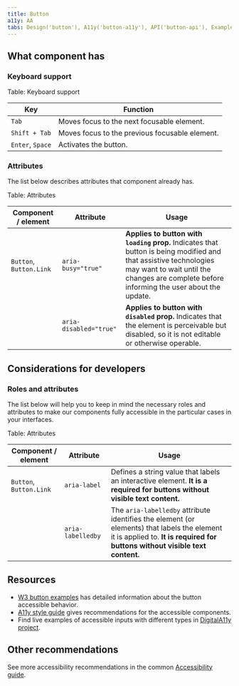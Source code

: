 ```yaml
---
title: Button
a11y: AA
tabs: Design('button'), A11y('button-a11y'), API('button-api'), Example('button-code'), Changelog('button-changelog')
---
```


## What component has

### Keyboard support

Table: Keyboard support

| Key              | Function                                       |
| ---------------- | ---------------------------------------------- |
| `Tab`            | Moves focus to the next focusable element.     |
| `Shift + Tab`    | Moves focus to the previous focusable element. |
| `Enter`, `Space` | Activates the button.                          |

### Attributes

The list below describes attributes that component already has.

Table: Attributes

| Component / element     | Attribute              | Usage                                                                                                                                                                                                          |
| ----------------------- | ---------------------- | -------------------------------------------------------------------------------------------------------------------------------------------------------------------------------------------------------------- |
| `Button`, `Button.Link` | `aria-busy="true"`     | **Applies to button with `loading` prop.** Indicates that button is being modified and that assistive technologies may want to wait until the changes are complete before informing the user about the update. |
|                         | `aria-disabled="true"` | **Applies to button with `disabled` prop.** Indicates that the element is perceivable but disabled, so it is not editable or otherwise operable.                                                               |

## Considerations for developers

### Roles and attributes

The list below will help you to keep in mind the necessary roles and attributes to make our components fully accessible in the particular cases in your interfaces.

Table: Attributes

| Component / element     | Attribute         | Usage                                                                                                                                                                       |
| ----------------------- | ----------------- | --------------------------------------------------------------------------------------------------------------------------------------------------------------------------- |
| `Button`, `Button.Link` | `aria-label`      | Defines a string value that labels an interactive element. **It is a required for buttons without visible text content.**                                                   |
|                         | `aria-labelledby` | The `aria-labelledby` attribute identifies the element (or elements) that labels the element it is applied to. **It is required for buttons without visible text content.** |

## Resources

- [W3 button examples](https://www.w3.org/TR/wai-aria-practices-1.1/examples/button/button.html) has detailed information about the button accessible behavior.
- [A11y style guide](https://a11y-style-guide.com/style-guide/section-general.html) gives recommendations for the accessible components.
- Find live examples of accessible inputs with different types in [DigitalA11y project](https://www.digitala11y.com/demos/accessibility-of-html-input-types-examples/).

## Other recommendations

See more accessibility recommendations in the common [Accessibility guide](/core-principles/a11y/a11y).
